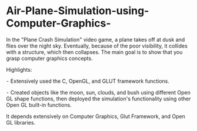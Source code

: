 # Air-Plane-Simulation-using-Computer-Graphics-

In the "Plane Crash Simulation" video game, a plane takes off at dusk and flies over the night sky. Eventually, because of the poor visibility, it collides with a structure, which then collapses. The main goal is to show that you grasp computer graphics concepts. 

Highlights:

⁃ Extensively used the C, OpenGL, and GLUT framework functions.

⁃ Created objects like the moon, sun, clouds, and bush using different Open GL shape functions, then deployed the simulation's functionality using other Open GL built-in functions.

It depends extensively on Computer Graphics, Glut Framework, and Open GL libraries.


<img>
